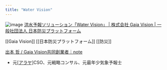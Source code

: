 ```yaml
---
title: "Water Vision"
---
```


![image](https://gyazo.com/f6c29ad4b911a04269cd30e266448836/thumb/1000)
[洪水予報ソリューション「Water Vision」 | 株式会社 Gaia Vision | 一般社団法人 日本防災プラットフォーム](https://www.bosai-jp.org/ja/solution/detail/124/category)

[[Gaia Vision]]
[[日本防災プラットフォーム]]
[[防災]]

[出本 哲 / Gaia Vision共同創業者｜note](https://note.com/demoto222)
- 元[[アラヤ]](AIスタートアップ)CSO、元戦略コンサル、元最年少気象予報士
